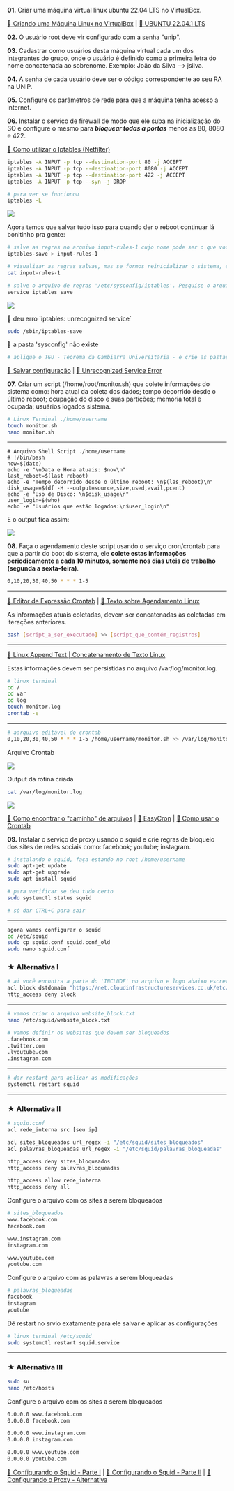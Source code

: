 <p><b>01.</b> Criar uma máquina virtual linux ubuntu 22.04 LTS no VirtualBox.</p>

[🔗 Criando uma Máquina Linux no VirtualBox](https://www.youtube.com/watch?v=7FCYFy0J4NQ) | [🔗 UBUNTU 22.04.1 LTS](https://ubuntu.com/download/desktop)
<p><b>02.</b> O usuário root deve vir configurado com a senha "unip".</p>
<p><b>03.</b> Cadastrar como usuários desta máquina virtual cada um dos integrantes do grupo, onde o usuário é definido como a primeira letra do nome concatenada ao sobrenome. Exemplo: João da Silva --> jsilva.</p>
<p><b>04.</b> A senha de cada usuário deve ser o código correspondente ao seu RA na UNIP.</p>
<p><b>05.</b> Configure os parâmetros de rede para que a máquina tenha acesso a internet.</p>
<p><b>06.</b> Instalar o serviço de firewall de modo que ele suba na inicialização do SO e configure o mesmo para <b><i>bloquear todas a portas</i></b> menos as 80, 8080 e 422.</p>

[🔗 Como utilizar o Iptables (Netfilter)](https://terminalroot.com.br/2014/11/como-utilizar-o-iptables-netfilter.html)

```bash
iptables -A INPUT -p tcp --destination-port 80 -j ACCEPT
iptables -A INPUT -p tcp --destination-port 8080 -j ACCEPT
iptables -A INPUT -p tcp --destination-port 422 -j ACCEPT
iptables -A INPUT -p tcp --syn -j DROP

# para ver se funcionou
iptables -L
```

<img src='iptables.png'/>

<p> Agora temos que salvar tudo isso para quando der o reboot continuar lá bonitinho pra gente: </p>

```bash
# salve as regras no arquivo input-rules-1 cujo nome pode ser o que você quiser
iptables-save > input-rules-1

# visualizar as regras salvas, mas se formos reinicializar o sistema, essas regras serão perdidas e teremos que restaurar do arquivo input-rules-1. Para tornar essas regras permanentes, temos que salvá-las no arquivo '/etc/sysconfig/iptables'. Primeiro verifique se este arquivo contém algumas regras ou não.
cat input-rules-1

# salve o arquivo de regras '/etc/sysconfig/iptables'. Pesquise o arquivo com o comando 'grep' - dessa forma podemos observar que as regras foram salvas neste arquivo
service iptables save
```

<img src='iptables-save.png'/>

<p> 💩 deu erro `iptables: unrecognized service` </p>

```bash
sudo /sbin/iptables-save

```

<p> 💩 a pasta 'sysconfig' não existe </p>

```py
# aplique o TGU - Teorema da Gambiarra Universitária - e crie as pastas necessárias pelo comando mkdir
```

[🔗 Salvar configuração](https://www.youtube.com/watch?v=eKbm7A0Ur7k) | [🔗 Unrecognized Service Error](https://www.altaruru.com/iptables-unrecognized-service/)

<p><b>07.</b> Criar um script (/home/root/monitor.sh) que colete informações do sistema como: hora atual da coleta dos dados; tempo decorrido desde o último reboot; ocupação do disco e suas partições; memória total e ocupada; usuários logados sistema.</p>

```bash
# Linux Terminal ./home/username
touch monitor.sh
nano monitor.sh
```
------------
```shell
# Arquivo Shell Script ./home/username
# !/bin/bash
now=$(date)
echo -e "\nData e Hora atuais: $now\n"
last_reboot=$(last reboot)
echo -e "Tempo decorrido desde o último reboot: \n$(las_reboot)\n"
disk_usage=$(df -H --output=source,size,used,avail,pcent)
echo -e "Uso de Disco: \n$disk_usage\n"
user_login=$(who)
echo -e "Usuários que estão logados:\n$user_login\n"
```

<p> E o output fica assim: </p>

<img src='shelloutput.png'/>

<p><b>08.</b>  Faça o agendamento deste script usando o serviço cron/crontab para que a partir do boot do sistema, ele <b>colete estas informações periodicamente a cada 10 minutos, somente nos dias uteis de trabalho (segunda a sexta-feira)</b>.</p>


```bash
0,10,20,30,40,50 * * * 1-5
```

---
[🔗 Editor de Expressão Crontab](https://crontab.guru/#0,10,20,30,40,50_*_*_*_1-5) | [🔗 Texto sobre Agendamento Linux](https://www.digitalocean.com/community/tutorials/how-to-use-cron-to-automate-tasks-ubuntu-1804-pt)

As informações atuais coletadas, devem ser concatenadas às coletadas em iterações anteriores.

```bash
bash [script_a_ser_executado] >> [script_que_contém_registros]
```

---
[🔗 Linux Append Text | Concatenamento de Texto Linux](https://www.cyberciti.biz/faq/linux-append-text-to-end-of-file/)

Estas informações devem ser persistidas no arquivo /var/log/monitor.log.

```bash
# linux terminal 
cd /
cd var
cd log
touch monitor.log
crontab -e
```
---
```bash
# aarquivo editável do crontab
0,10,20,30,40,50 * * * 1-5 /home/username/monitor.sh >> /var/log/monitor.log
```

<p> Arquivo Crontab </p>

<img src='crontab.png'/>

<p> Output da rotina criada </p>

```bash
cat /var/log/monitor.log
```

<img src='crontaboutput.png'/>

[🔗 Como encontrar o "caminho" de arquivos](https://www.tecmint.com/35-practical-examples-of-linux-find-command/) | [🔗 EasyCron](https://www.easycron.com/user) | [🔗 Como usar o Crontab](https://www.youtube.com/watch?v=Qf5SPjHzvyw)

<p><b>09.</b> Instalar o serviço de proxy usando o squid e crie regras de bloqueio dos sites de redes sociais como: facebook; youtube; instagram.</p>

```bash
# instalando o squid, faça estando no root /home/username
sudo apt-get update
sudo apt-get upgrade
sudo apt install squid

# para verificar se deu tudo certo
sudo systemctl status squid

# só dar CTRL+C para sair
```

---
```bash
agora vamos configurar o squid
cd /etc/squid
sudo cp squid.conf squid.conf_old
sudo nano squid.conf
```

<h3>★ Alternativa I </h3>

```bash
# ai você encontra a parte do 'INCLUDE' no arquivo e logo abaixo escreve
acl block dstdomain "https://net.cloudinfrastructureservices.co.uk/etc/squid/website_block.txt"
http_access deny block
```

---
```bash
# vamos criar o arquivo website_block.txt
nano /etc/squid/website_block.txt

# vamos definir os websites que devem ser bloqueados
.facebook.com
.twitter.com
.lyoutube.com
.instagram.com
```

---
```bash
# dar restart para aplicar as modificações
systemctl restart squid
```

---
<h3>★ Alternativa II </h3>

```bash
# squid.conf
acl rede_interna src [seu ip]

acl sites_bloqueados url_regex -i "/etc/squid/sites_bloqueados"
acl palavras_bloqueadas url_regex -i "/etc/squid/palavras_bloqueadas"

http_access deny sites_bloqueados
http_access deny palavras_bloqueadas

http_access allow rede_interna
http_access deny all
```

<p> Configure o arquivo com os sites a serem bloqueados </p>

```bash
# sites_bloqueados
www.facebook.com
facebook.com

www.instagram.com
instagram.com

www.youtube.com
youtube.com
```

<p> Configure o arquivo com as palavras a serem bloqueadas </p>

```bash
# palavras_bloqueadas
facebook
instagram
youtube
```

<p> Dê restart no srvio exatamente para ele salvar e aplicar as configurações </p>

```bash
# linux terminal /etc/squid
sudo systemctl restart squid.service
```

---
<h3>★ Alternativa III </h3>

```bash
sudo su
nano /etc/hosts
```

<p> Configure o arquivo com os sites a serem bloqueados </p>

```bash
0.0.0.0 www.facebook.com
0.0.0.0 facebook.com

0.0.0.0 www.instagram.com
0.0.0.0 instagram.com

0.0.0.0 www.youtube.com
0.0.0.0 youtube.com
```

[🔗 Configurando o Squid - Parte I](https://cloudinfrastructureservices.co.uk/how-to-block-websites-using-squid-proxy-server/) | [🔗 Configurando o Squid - Parte II](https://www.youtube.com/watch?v=YIuiyKihehA) | [🔗 Configurando o Proxy - Alternativa](https://www.youtube.com/watch?v=SH7RoalsjdQ)
